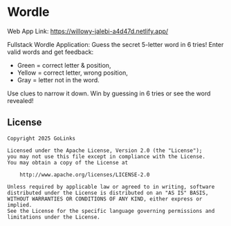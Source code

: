 # Wordle

Web App Link: https://willowy-jalebi-a4d47d.netlify.app/

Fullstack Wordle Application: Guess the secret 5-letter word in 6 tries! 
Enter valid words and get feedback: 
* Green = correct letter &amp; position, 
* Yellow = correct letter, wrong position, 
* Gray = letter not in the word. 

Use clues to narrow it down. Win by guessing in 6 tries or see the word revealed!

## License

    Copyright 2025 GoLinks

    Licensed under the Apache License, Version 2.0 (the "License");
    you may not use this file except in compliance with the License.
    You may obtain a copy of the License at

        http://www.apache.org/licenses/LICENSE-2.0

    Unless required by applicable law or agreed to in writing, software
    distributed under the License is distributed on an "AS IS" BASIS,
    WITHOUT WARRANTIES OR CONDITIONS OF ANY KIND, either express or implied.
    See the License for the specific language governing permissions and
    limitations under the License.
